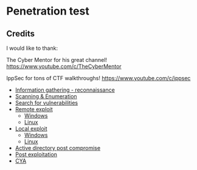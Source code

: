 # Penetration test

## Credits

I would like to thank:

The Cyber Mentor for his great channel! https://www.youtube.com/c/TheCyberMentor

IppSec for tons of CTF walkthroughs! https://www.youtube.com/c/ippsec 

- [Information gathering - reconnaissance](information_gathering_and_reconnaissance.md)
- [Scanning & Enumeration](scanning_and_enumeration.md)
- [Search for vulnerabilities](search_vulnerabilities.md)
- [Remote exploit](remote_exploit)
	- [Windows](remote_exploit/remote_windows.md)
	- [Linux](remote_exploit/remote_linux.md)
- [Local exploit](local_exploit)
	- [Windows](local_exploit/local_windows.md)
	- [Linux](local_exploit/local_linux.md)
- [Active directory post compromise](active_directory_post_compromise.md)
- [Post exploitation](post_exploitation.md)
- [CYA](cover_yor_ass.md)
